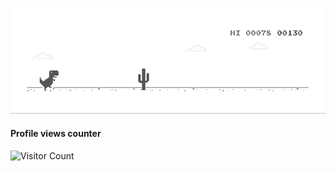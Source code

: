 [![J2TEAM](dino.gif)](https://j2team.dev/?utm_source=github&utm_medium=github_profile)
#### Profile views counter
![Visitor Count](https://profile-counter.glitch.me/{nthanhkhang}/count.svg)
